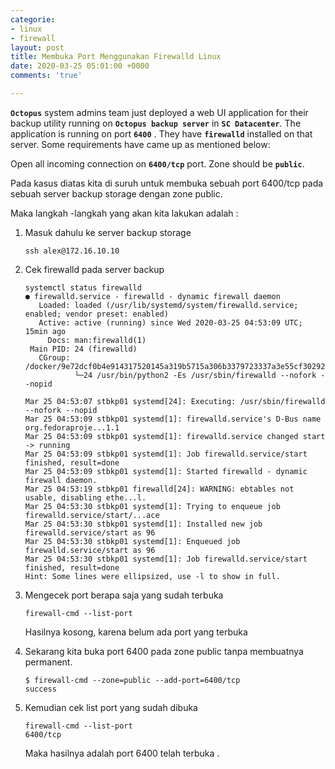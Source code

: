 ```yaml
---
categorie:
- linux
- firewall
layout: post
title: Membuka Port Menggunakan Firewalld Linux
date: 2020-03-25 05:01:00 +0000
comments: 'true'

---
```

**`Octopus`** system admins team just deployed a web UI application for their backup utility running on **`Octopus backup server`** in **`SC Datacenter`**. The application is running on port **`6400`** . They have **`firewalld`** installed on that server. Some requirements have came up as mentioned below:

Open all incoming connection on **`6400/tcp`** port. Zone should be **`public`**.

Pada kasus diatas kita di suruh untuk membuka sebuah port 6400/tcp pada sebuah server backup storage dengan zone public.

Maka langkah -langkah yang akan kita lakukan adalah :

1. Masuk dahulu ke server backup storage

       ssh alex@172.16.10.10
2. Cek firewalld pada server backup

       systemctl status firewalld
       ● firewalld.service - firewalld - dynamic firewall daemon
          Loaded: loaded (/usr/lib/systemd/system/firewalld.service; enabled; vendor preset: enabled)
          Active: active (running) since Wed 2020-03-25 04:53:09 UTC; 15min ago
            Docs: man:firewalld(1)
        Main PID: 24 (firewalld)
          CGroup: /docker/9e72dcf0b4e914317520145a319b5715a306b3379723337a3e55cf3029227e16/system.slice/firewalld.service
                  └─24 /usr/bin/python2 -Es /usr/sbin/firewalld --nofork --nopid
       
       Mar 25 04:53:07 stbkp01 systemd[24]: Executing: /usr/sbin/firewalld --nofork --nopid
       Mar 25 04:53:09 stbkp01 systemd[1]: firewalld.service's D-Bus name org.fedoraproje...1.1
       Mar 25 04:53:09 stbkp01 systemd[1]: firewalld.service changed start -> running
       Mar 25 04:53:09 stbkp01 systemd[1]: Job firewalld.service/start finished, result=done
       Mar 25 04:53:09 stbkp01 systemd[1]: Started firewalld - dynamic firewall daemon.
       Mar 25 04:53:19 stbkp01 firewalld[24]: WARNING: ebtables not usable, disabling ethe...l.
       Mar 25 04:53:30 stbkp01 systemd[1]: Trying to enqueue job firewalld.service/start/...ace
       Mar 25 04:53:30 stbkp01 systemd[1]: Installed new job firewalld.service/start as 96
       Mar 25 04:53:30 stbkp01 systemd[1]: Enqueued job firewalld.service/start as 96
       Mar 25 04:53:30 stbkp01 systemd[1]: Job firewalld.service/start finished, result=done
       Hint: Some lines were ellipsized, use -l to show in full.
3. Mengecek port berapa saja yang sudah terbuka

       firewall-cmd --list-port

   Hasilnya kosong, karena belum ada port yang terbuka
4. Sekarang kita buka port 6400 pada zone public tanpa membuatnya permanent.

       $ firewall-cmd --zone=public --add-port=6400/tcp
       success
5. Kemudian cek list port yang sudah dibuka

       firewall-cmd --list-port
       6400/tcp

   Maka hasilnya adalah port 6400 telah terbuka .